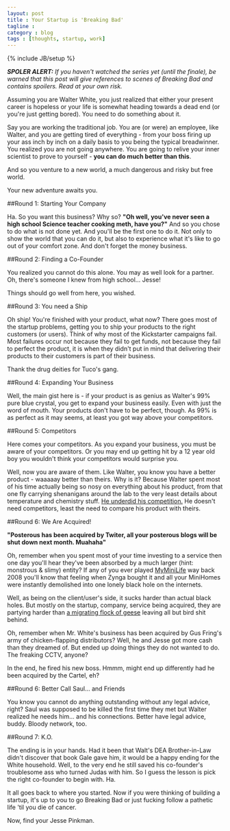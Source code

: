```yaml
---
layout: post
title : Your Startup is 'Breaking Bad'
tagline : 
category : blog
tags : [thoughts, startup, work]
---
```

{% include JB/setup %}

*__SPOLER ALERT:__ If you haven't watched the series yet (until the finale), be warned that this post will give references to scenes of Breaking Bad and contains spoilers. Read at your own risk.*

Assuming you are Walter White, you just realized that either your present career is hopeless or your life is somewhat heading towards a dead end (or you're just getting bored). You need to do something about it.

Say you are working the traditional job. You are (or were) an employee, like Walter, and you are getting tired of everything - from your boss firing up your ass inch by inch on a daily basis to you being the typical breadwinner. You realized you are not going anywhere. You are going to relive your inner scientist to prove to yourself - **you can do much better than this**.

And so you venture to a new world, a much dangerous and risky but free world. 

Your new adventure awaits you.

##Round 1: Starting Your Company

Ha. So you want this business? Why so? **"Oh well, you've never seen a high school Science teacher cooking meth, have you?"** And so you chose to do what is not done yet. And you'll be the first one to do it. Not only to show the world that you can do it, but also to experience what it's like to go out of your comfort zone. And don't forget the money business.

##Round 2: Finding a Co-Founder

You realized you cannot do this alone. You may as well look for a partner. Oh, there's someone I knew from high school... Jesse! 

Things should go well from here, you wished. 

##Round 3: You need a Ship

Oh ship! You're finished with your product, what now? There goes most of the startup problems, getting you to ship your products to the right customers (or users). Think of why most of the Kickstarter campaigns fail. Most failures occur not because they fail to get funds, not because they fail to perfect the product, it is when they didn't put in mind that delivering their products to their customers is part of their business.

Thank the drug deities for Tuco's gang.

##Round 4: Expanding Your Business

Well, the main gist here is - if your product is as genius as Walter's 99% pure blue crystal, you get to expand your business easily. Even with just the word of mouth. Your products don't have to be perfect, though. As 99% is as perfect as it may seems, at least you got way above your competitors.

##Round 5: Competitors

Here comes your competitors. As you expand your business, you must be aware of your competitors. Or you may end up getting hit by a 12 year old boy you wouldn't think your competitors would surprise you.

Well, now you are aware of them. Like Walter, you know you have a better product - waaaaay better than theirs. Why is it? Because Walter spent most of his time actually being so nosy on everything about his product, from that one fly carrying shenanigans around the lab to the very least details about temperature and chemistry stuff. [He underdid his competition.](http://the.loading-info.net/2011/03/rework-book-you-shouldnt-not-read.html) He doesn't need competitors, least the need to compare his product with theirs.

##Round 6: We Are Acquired!

**"Posterous has been acquired by Twiter, all your posterous blogs will be shut down next month. Muahaha"** 

Oh, remember when you spent most of your time investing to a service then one day you'll hear they've been absorbed by a much larger (hint: monstrous &amp; slimy) entity? If any of you ever played [MyMiniLife](http://www.crunchbase.com/company/myminilife) way back 2008 you'll know that feeling when Zynga bought it and all your MiniHomes were instantly demolished into one lonely black hole on the internets.

Well, as being on the client/user's side, it sucks harder than actual black holes. But mostly on the startup, company, service being acquired, they are partying harder than [a migrating flock of geese](http://www.youtube.com/watch?v=yN0jj3rApqc) leaving all but bird shit behind. 

Oh, remember when Mr. White's business has been acquired by Gus Fring's army of chicken-flapping distributors? Well, he and Jesse got more cash than they dreamed of. But ended up doing things they do not wanted to do. The freaking CCTV, anyone?

In the end, he fired his new boss. Hmmm, might end up differently had he been acquired by the Cartel, eh?

##Round 6: Better Call Saul... and Friends

You know you cannot do anything outstanding without any legal advice, right? Saul was supposed to be killed the first time they met but Walter realized he needs him... and his connections. Better have legal advice, buddy. Bloody network, too.

##Round 7: K.O.

The ending is in your hands. Had it been that Walt's DEA Brother-in-Law didn't discover that book Gale gave him, it would be a happy ending for the White household. Well, to the very end he still saved his co-founder's troublesome ass who turned Judas with him. So I guess the lesson is pick the right co-founder to begin with. Ha. 

It all goes back to where you started. Now if you were thinking of building a startup, it's up to you to go Breaking Bad or just fucking follow a pathetic life 'til you die of cancer.

Now, find your Jesse Pinkman.